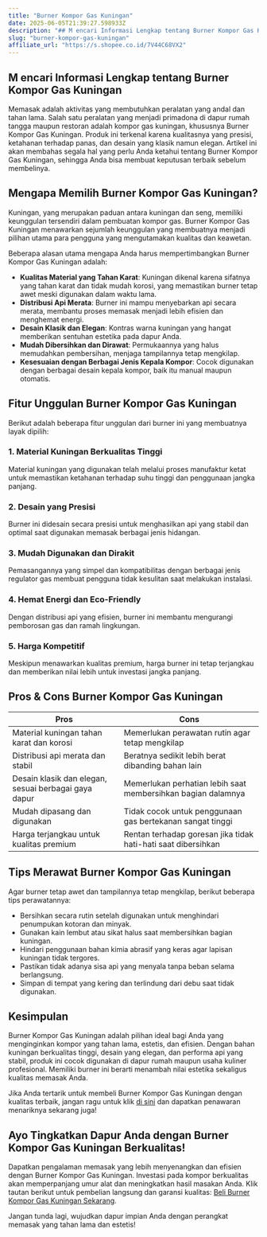 ```yaml
---
title: "Burner Kompor Gas Kuningan"
date: 2025-06-05T21:39:27.598933Z
description: "## M encari Informasi Lengkap tentang Burner Kompor Gas Kuningan..."
slug: "burner-kompor-gas-kuningan"
affiliate_url: "https://s.shopee.co.id/7V44C68VX2"
---
```

## M encari Informasi Lengkap tentang Burner Kompor Gas Kuningan

Memasak adalah aktivitas yang membutuhkan peralatan yang andal dan tahan lama. Salah satu peralatan yang menjadi primadona di dapur rumah tangga maupun restoran adalah kompor gas kuningan, khususnya Burner Kompor Gas Kuningan. Produk ini terkenal karena kualitasnya yang presisi, ketahanan terhadap panas, dan desain yang klasik namun elegan. Artikel ini akan membahas segala hal yang perlu Anda ketahui tentang Burner Kompor Gas Kuningan, sehingga Anda bisa membuat keputusan terbaik sebelum membelinya.

## Mengapa Memilih Burner Kompor Gas Kuningan?

Kuningan, yang merupakan paduan antara kuningan dan seng, memiliki keunggulan tersendiri dalam pembuatan kompor gas. Burner Kompor Gas Kuningan menawarkan sejumlah keunggulan yang membuatnya menjadi pilihan utama para pengguna yang mengutamakan kualitas dan keawetan.

Beberapa alasan utama mengapa Anda harus mempertimbangkan Burner Kompor Gas Kuningan adalah:

- **Kualitas Material yang Tahan Karat**: Kuningan dikenal karena sifatnya yang tahan karat dan tidak mudah korosi, yang memastikan burner tetap awet meski digunakan dalam waktu lama.
- **Distribusi Api Merata**: Burner ini mampu menyebarkan api secara merata, membantu proses memasak menjadi lebih efisien dan menghemat energi.
- **Desain Klasik dan Elegan**: Kontras warna kuningan yang hangat memberikan sentuhan estetika pada dapur Anda.
- **Mudah Dibersihkan dan Dirawat**: Permukaannya yang halus memudahkan pembersihan, menjaga tampilannya tetap mengkilap.
- **Kesesuaian dengan Berbagai Jenis Kepala Kompor**: Cocok digunakan dengan berbagai desain kepala kompor, baik itu manual maupun otomatis.

## Fitur Unggulan Burner Kompor Gas Kuningan

Berikut adalah beberapa fitur unggulan dari burner ini yang membuatnya layak dipilih:

### 1. Material Kuningan Berkualitas Tinggi

Material kuningan yang digunakan telah melalui proses manufaktur ketat untuk memastikan ketahanan terhadap suhu tinggi dan penggunaan jangka panjang.

### 2. Desain yang Presisi

Burner ini didesain secara presisi untuk menghasilkan api yang stabil dan optimal saat digunakan memasak berbagai jenis hidangan.

### 3. Mudah Digunakan dan Dirakit

Pemasangannya yang simpel dan kompatibilitas dengan berbagai jenis regulator gas membuat pengguna tidak kesulitan saat melakukan instalasi.

### 4. Hemat Energi dan Eco-Friendly

Dengan distribusi api yang efisien, burner ini membantu mengurangi pemborosan gas dan ramah lingkungan.

### 5. Harga Kompetitif

Meskipun menawarkan kualitas premium, harga burner ini tetap terjangkau dan memberikan nilai lebih untuk investasi jangka panjang.

## Pros & Cons Burner Kompor Gas Kuningan

| **Pros** | **Cons** |
| --- | --- |
| Material kuningan tahan karat dan korosi | Memerlukan perawatan rutin agar tetap mengkilap |
| Distribusi api merata dan stabil | Beratnya sedikit lebih berat dibanding bahan lain |
| Desain klasik dan elegan, sesuai berbagai gaya dapur | Memerlukan perhatian lebih saat membersihkan bagian dalamnya |
| Mudah dipasang dan digunakan | Tidak cocok untuk penggunaan gas bertekanan sangat tinggi |
| Harga terjangkau untuk kualitas premium | Rentan terhadap goresan jika tidak hati-hati saat dibersihkan |

## Tips Merawat Burner Kompor Gas Kuningan

Agar burner tetap awet dan tampilannya tetap mengkilap, berikut beberapa tips perawatannya:

- Bersihkan secara rutin setelah digunakan untuk menghindari penumpukan kotoran dan minyak.
- Gunakan kain lembut atau sikat halus saat membersihkan bagian kuningan.
- Hindari penggunaan bahan kimia abrasif yang keras agar lapisan kuningan tidak tergores.
- Pastikan tidak adanya sisa api yang menyala tanpa beban selama berlangsung.
- Simpan di tempat yang kering dan terlindung dari debu saat tidak digunakan.

## Kesimpulan

Burner Kompor Gas Kuningan adalah pilihan ideal bagi Anda yang menginginkan kompor yang tahan lama, estetis, dan efisien. Dengan bahan kuningan berkualitas tinggi, desain yang elegan, dan performa api yang stabil, produk ini cocok digunakan di dapur rumah maupun usaha kuliner profesional. Memiliki burner ini berarti menambah nilai estetika sekaligus kualitas memasak Anda.

Jika Anda tertarik untuk membeli Burner Kompor Gas Kuningan dengan kualitas terbaik, jangan ragu untuk klik [di sini](https://s.shopee.co.id/7V44C68VX2) dan dapatkan penawaran menariknya sekarang juga!

## Ayo Tingkatkan Dapur Anda dengan Burner Kompor Gas Kuningan Berkualitas!

Dapatkan pengalaman memasak yang lebih menyenangkan dan efisien dengan Burner Kompor Gas Kuningan. Investasi pada kompor berkualitas akan memperpanjang umur alat dan meningkatkan hasil masakan Anda. Klik tautan berikut untuk pembelian langsung dan garansi kualitas: [Beli Burner Kompor Gas Kuningan Sekarang](https://s.shopee.co.id/7V44C68VX2).

Jangan tunda lagi, wujudkan dapur impian Anda dengan perangkat memasak yang tahan lama dan estetis!